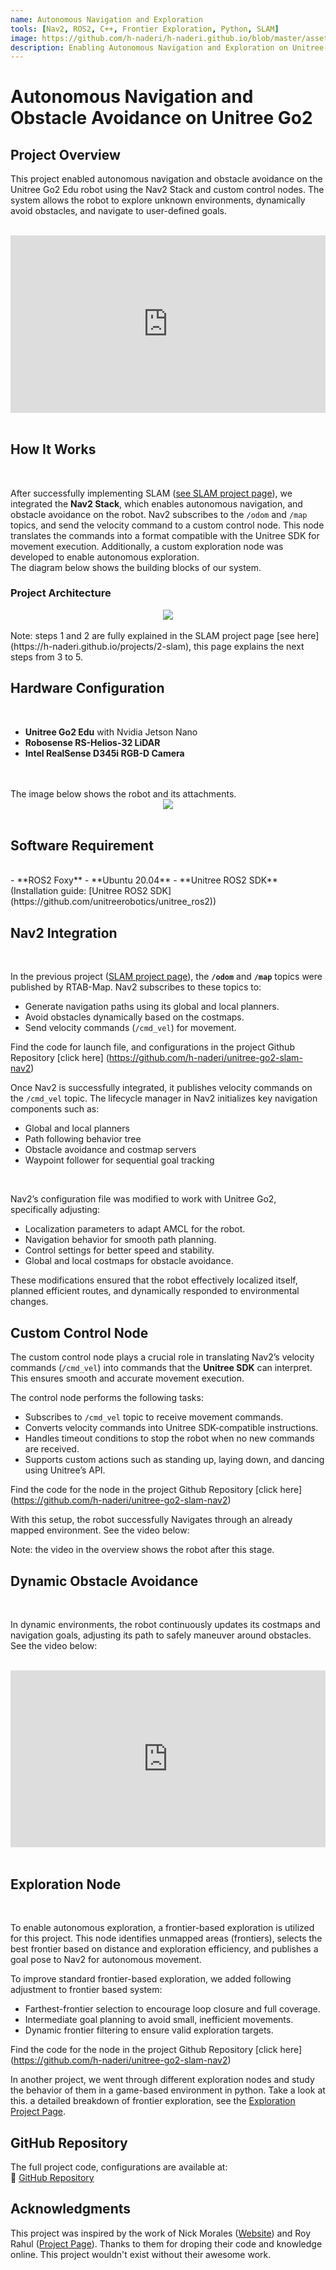 ```yaml
---
name: Autonomous Navigation and Exploration
tools: [Nav2, ROS2, C++, Frontier Exploration, Python, SLAM]
image: https://github.com/h-naderi/h-naderi.github.io/blob/master/assets/3-nav-intro.gif?raw=true
description: Enabling Autonomous Navigation and Exploration on Unitree-Go2 Robot
---
```


# Autonomous Navigation and Obstacle Avoidance on Unitree Go2

## **Project Overview**
This project enabled autonomous navigation and obstacle avoidance on the Unitree Go2 Edu robot using the Nav2 Stack and custom control nodes. The system allows the robot to explore unknown environments, dynamically avoid obstacles, and navigate to user-defined goals.

<br>
<div style="position: relative; padding-bottom: 56.25%; height: 0; overflow: hidden;">
    <iframe src="https://www.youtube.com/embed/-A6jT7Qenas" 
            frameborder="0" allowfullscreen
            style="position: absolute; top: 0; left: 0; width: 100%; height: 100%;">
    </iframe>
</div>
<br>

## **How It Works**
<br>

After successfully implementing SLAM ([see SLAM project page](https://h-naderi.github.io/projects/2-slam)), we integrated the **Nav2 Stack**, which enables autonomous navigation, and obstacle avoidance on the robot. Nav2 subscribes to the `/odom` and `/map` topics, and send the velocity command to a custom control node. This node translates the commands into a format compatible with the Unitree SDK for movement execution. Additionally, a custom exploration node was developed to enable autonomous exploration.
<br>
The diagram below shows the building blocks of our system.
### **Project Architecture**
<center><img src="{{ site.url }}{{ site.baseurl }}/assets/3-diagram.png"/></center>
<br>
Note: steps 1 and 2 are fully explained in the SLAM project page [see here] (https://h-naderi.github.io/projects/2-slam), this page explains the next steps from 3 to 5. 
<br>

## **Hardware Configuration**
<br>

- **Unitree Go2 Edu** with Nvidia Jetson Nano
- **Robosense RS-Helios-32 LiDAR**
- **Intel RealSense D345i RGB-D Camera**

<br>

<br>
The image below shows the robot and its attachments.

<center><img src="{{ site.url }}{{ site.baseurl }}/assets/2-robot-arch.png"/></center>
<br>

## **Software Requirement**

<br>
- **ROS2 Foxy**
- **Ubuntu 20.04**
- **Unitree ROS2 SDK** (Installation guide: [Unitree ROS2 SDK](https://github.com/unitreerobotics/unitree_ros2))
<br>

## **Nav2 Integration**
<br>

In the previous project ([SLAM project page](https://h-naderi.github.io/projects/2-slam)), the **`/odom`** and **`/map`** topics were published by RTAB-Map. Nav2 subscribes to these topics to:
- Generate navigation paths using its global and local planners.
- Avoid obstacles dynamically based on the costmaps.
- Send velocity commands (`/cmd_vel`) for movement.

Find the code for launch file, and configurations in the project Github Repository [click here] (https://github.com/h-naderi/unitree-go2-slam-nav2)
<br>

Once Nav2 is successfully integrated, it publishes velocity commands on the `/cmd_vel` topic. The lifecycle manager in Nav2 initializes key navigation components such as:
- Global and local planners
- Path following behavior tree
- Obstacle avoidance and costmap servers
- Waypoint follower for sequential goal tracking
<br>

Nav2’s configuration file was modified to work with Unitree Go2, specifically adjusting:
- Localization parameters to adapt AMCL for the robot.
- Navigation behavior for smooth path planning.
- Control settings for better speed and stability.
- Global and local costmaps for obstacle avoidance.

These modifications ensured that the robot effectively localized itself, planned efficient routes, and dynamically responded to environmental changes.
<br>


## **Custom Control Node**
The custom control node plays a crucial role in translating Nav2’s velocity commands (`/cmd_vel`) into commands that the **Unitree SDK** can interpret. This ensures smooth and accurate movement execution.

The control node performs the following tasks:
- Subscribes to `/cmd_vel` topic to receive movement commands.
- Converts velocity commands into Unitree SDK-compatible instructions.
- Handles timeout conditions to stop the robot when no new commands are received.
- Supports custom actions such as standing up, laying down, and dancing using Unitree’s API.

Find the code for the node in the project Github Repository [click here] (https://github.com/h-naderi/unitree-go2-slam-nav2)
<br>


With this setup, the robot successfully Navigates through an already mapped environment. See the video below: 


Note: the video in the overview shows the robot after this stage.


## **Dynamic Obstacle Avoidance**

<br>

In dynamic environments, the robot continuously updates its costmaps and navigation goals, adjusting its path to safely maneuver around obstacles. See the video below:

<br>
<div style="position: relative; padding-bottom: 56.25%; height: 0; overflow: hidden;">
    <iframe src="https://www.youtube.com/embed/uvrxpd_esPg" 
            frameborder="0" allowfullscreen
            style="position: absolute; top: 0; left: 0; width: 100%; height: 100%;">
    </iframe>
</div>
<br>


## **Exploration Node**

<br>

To enable autonomous exploration, a frontier-based exploration is utilized for this project. This node identifies unmapped areas (frontiers), selects the best frontier based on distance and exploration efficiency, and publishes a goal pose to Nav2 for autonomous movement.

To improve standard frontier-based exploration, we added following adjustment to frontier based system:
- Farthest-frontier selection to encourage loop closure and full coverage.
- Intermediate goal planning to avoid small, inefficient movements.
- Dynamic frontier filtering to ensure valid exploration targets.

Find the code for the node in the project Github Repository [click here] (https://github.com/h-naderi/unitree-go2-slam-nav2)
<br>

In another project, we went through different exploration nodes and study the behavior of them in a game-based environment in python. Take a look at this. a detailed breakdown of frontier exploration, see the [Exploration Project Page](https://h-naderi.github.io/projects/4-exploration-nodes).

## **GitHub Repository**
The full project code, configurations are available at:  
🔗 [GitHub Repository](https://github.com/h-naderi/unitree-go2-slam-nav2)


## **Acknowledgments**
This project was inspired by the work of Nick Morales ([Website](https://ngmor.github.io)) and Roy Rahul ([Project Page](https://roy2909.github.io/Exploration/#autonomous-exploration-and-mapping)). Thanks to them for droping their code and knowledge online. This project wouldn't exist without their awesome work.
